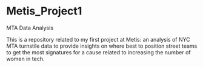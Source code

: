 # Metis_Project1
MTA Data Analysis

This is a repository related to my first project at Metis: an analysis of NYC MTA turnstile data to provide insights on where best to position street teams to get the most signatures for a cause related to increasing the number of women in tech.
